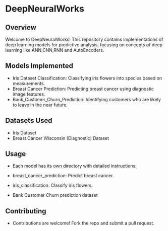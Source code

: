 # DeepNeuralWorks

## Overview
Welcome to DeepNeuralWorks! This repository contains implementations of deep learning models for predictive analysis, focusing on concepts of deep learning like ANN,CNN,RNN and AutoEncoders.

## Models Implemented

- Iris Dataset Classification: Classifying iris flowers into species based on measurements.
- Breast Cancer Prediction: Predicting breast cancer using diagnostic image features.
- Bank_Customer_Churn_Prediction: Identifying customers who are likely to leave in the near future.

## Datasets Used
- Iris Dataset
- Breast Cancer Wisconsin (Diagnostic) Dataset

## Usage
- Each model has its own directory with detailed instructions:

- breast_cancer_prediction: Predict breast cancer.
- iris_classification: Classify iris flowers.
- Bank Customer Churn prediction dataset

## Contributing

- Contributions are welcome! Fork the repo and submit a pull request.
